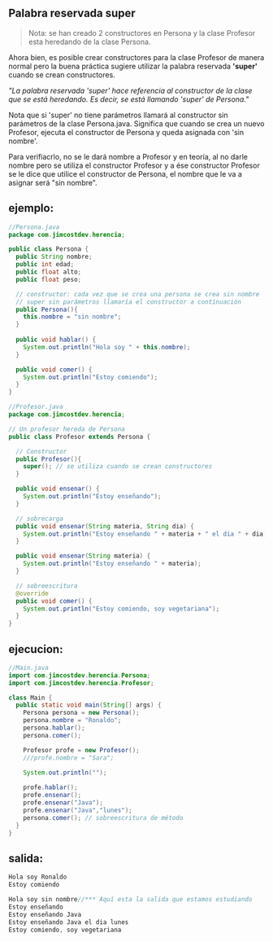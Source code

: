 ## Palabra reservada super
> Nota: se han creado 2 constructores en Persona y la clase Profesor  esta heredando de la clase Persona.

Ahora bien, es posible crear constructores para la clase Profesor de manera normal pero la buena práctica sugiere utilizar la palabra reservada **'super'** cuando se crean constructores.

   *"La palabra reservada 'super' hace referencia al constructor de la clase que se está heredando. Es decir, se está llamando 'super' de Persona."*

Nota que si 'super' no tiene parámetros llamará al constructor sin parámetros de la clase Persona.java. Significa que cuando se crea un nuevo Profesor, ejecuta el constructor de Persona y queda asignada con 'sin nombre'.

Para verifiacrlo, no se le dará nombre a Profesor y en teoría, al no darle nombre pero se utiliza el constructor Profesor y a ése constructor Profesor se le dice que utilice el constructor de Persona, el nombre que le va a asignar será "sin nombre".

## ejemplo:
```java
//Persona.java
package com.jimcostdev.herencia;

public class Persona {
  public String nombre;
  public int edad;
  public float alto;
  public float peso;

  // constructor: cada vez que se crea una persona se crea sin nombre
  // super sin parámetros llamaría el constructor a continuación
  public Persona(){
    this.nombre = "sin nombre";
  }
  
  public void hablar() {
    System.out.println("Hola soy " + this.nombre);
  }

  public void comer() {
    System.out.println("Estoy comiendo");
  }
}
```

```java
//Profesor.java
package com.jimcostdev.herencia;

// Un profesor hereda de Persona
public class Profesor extends Persona {

  // Constructor
  public Profesor(){
    super(); // se utiliza cuando se crean constructores
  }

  public void ensenar() {
    System.out.println("Estoy enseñando");
  }

  // sobrecarga
  public void ensenar(String materia, String dia) {
    System.out.println("Estoy enseñando " + materia + " el dia " + dia);
  }

  public void ensenar(String materia) {
    System.out.println("Estoy enseñando " + materia);
  }

  // sobreescritura
  @override
  public void comer() {
    System.out.println("Estoy comiendo, soy vegetariana");
  }
}
```

## ejecucion:

```java
//Main.java
import com.jimcostdev.herencia.Persona;
import com.jimcostdev.herencia.Profesor;

class Main {
  public static void main(String[] args) {
    Persona persona = new Persona();
    persona.nombre = "Ronaldo";
    persona.hablar();
    persona.comer();

    Profesor profe = new Profesor();
    ///profe.nombre = "Sara";

    System.out.println("");
    
    profe.hablar();
    profe.ensenar();
    profe.ensenar("Java");
    profe.ensenar("Java","lunes");
    persona.comer(); // sobreescritura de método
  }
}
```

## salida:

```java 
Hola soy Ronaldo
Estoy comiendo

Hola soy sin nombre//*** Aquí esta la salida que estamos estudiando
Estoy enseñando
Estoy enseñando Java
Estoy enseñando Java el dia lunes
Estoy comiendo, soy vegetariana
```
